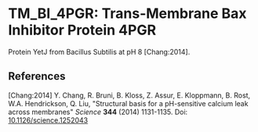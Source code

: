 # TM_BI_4PGR: Trans-Membrane Bax Inhibitor Protein 4PGR

Protein YetJ from Bacillus Subtilis at pH 8 [Chang:2014].

## References

[Chang:2014] Y. Chang, R. Bruni, B. Kloss, Z. Assur, E. Kloppmann, B. Rost,
W.A. Hendrickson, Q. Liu, "Structural basis for a pH-sensitive calcium leak
across membranes" _Science_ **344** (2014) 1131-1135. 
Doi: [10.1126/science.1252043](https://dx.doi.org/10.1126/science.1252043)
